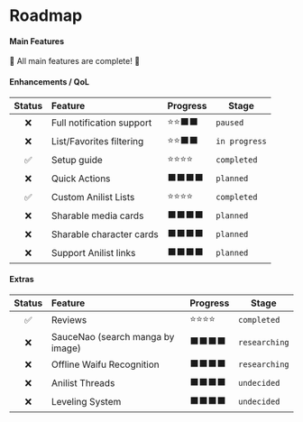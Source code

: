 # Roadmap

#### Main Features
🎉 All main features are complete! 🎉


#### Enhancements / QoL
| Status | Feature                   | Progress | Stage         |
| :----: | :------------------------ | -------- | ------------- |
|   ❌    | Full notification support | ⭐⭐⬛⬛     | `paused`      |
|   ❌    | List/Favorites filtering  | ⭐⭐⬛⬛     | `in progress` |
|   ✅    | Setup guide               | ⭐⭐⭐⭐     | `completed`   |
|   ❌    | Quick Actions             | ⬛⬛⬛⬛     | `planned`     |
|   ✅    | Custom Anilist Lists      | ⭐⭐⭐⭐     | `completed`   |
|   ❌    | Sharable media cards      | ⬛⬛⬛⬛     | `planned`     |
|   ❌    | Sharable character cards  | ⬛⬛⬛⬛     | `planned`     |
|   ❌    | Support Anilist links     | ⬛⬛⬛⬛     | `planned`     |

#### Extras
| Status | Feature                          | Progress | Stage         |
| :----: | :------------------------------- | -------- | ------------- |
|   ✅    | Reviews                          | ⭐⭐⭐⭐     | `completed`   |
|   ❌    | SauceNao (search manga by image) | ⬛⬛⬛⬛     | `researching` |
|   ❌    | Offline Waifu Recognition        | ⬛⬛⬛⬛     | `researching` |
|   ❌    | Anilist Threads                  | ⬛⬛⬛⬛     | `undecided`   |
|   ❌    | Leveling System                  | ⬛⬛⬛⬛     | `undecided`   |
